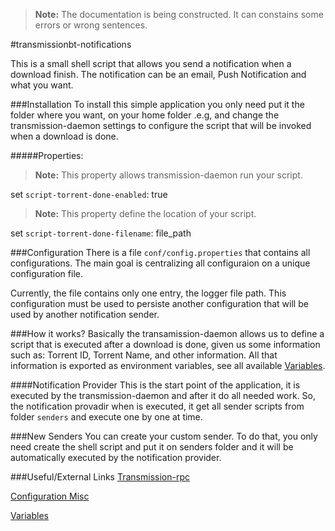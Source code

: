 
> **Note:** The documentation  is being constructed. It can constains some errors or wrong sentences.


#transmissionbt-notifications

This is a small shell script that allows you send a notification when a download finish. The notification can be an email, Push Notification and what you want.

###Installation
To install this simple application you only need put it the folder where you want, on your home folder .e.g, and change the transmission-daemon settings to configure the script that will be invoked when a download is done.

#####Properties:
> **Note:** This property allows transmission-daemon run your script.

set `script-torrent-done-enabled`: true

> **Note:** This property define the location of your script.

set `script-torrent-done-filename`: file_path


###Configuration
There is a file `conf/config.properties` that contains all configurations. The main goal is centralizing all configuraion on a unique configuration file.

Currently, the file contains only one entry, the logger file path. This configuration must be used to persiste another configuration that will be used by another notification sender.

###How it works?
Basically the transamission-daemon allows us to define a script that is executed after a download is done, given us some information such as: Torrent ID, Torrent Name, and other information. All that information is exported as environment variables, see all available [Variables][]. 

####Notification Provider
This is the start point of the application, it is executed by the transmission-daemon and after it do all needed work. So, the notification provadir when is executed, it get all sender scripts from folder `senders` and execute one by one at time.

###New Senders
You can create your custom sender. To do that, you only need create the shell script and put it on senders folder and it will be automatically executed by the notification provider.

###Useful/External Links
[Transmission-rpc][]

[Configuration Misc][]

[Variables][]



[Transmission-rpc]: https://trac.transmissionbt.com/wiki/rpc
[Configuration Misc]: https://trac.transmissionbt.com/wiki/EditConfigFiles#Misc
[Variables]: https://trac.transmissionbt.com/wiki/Scripts
